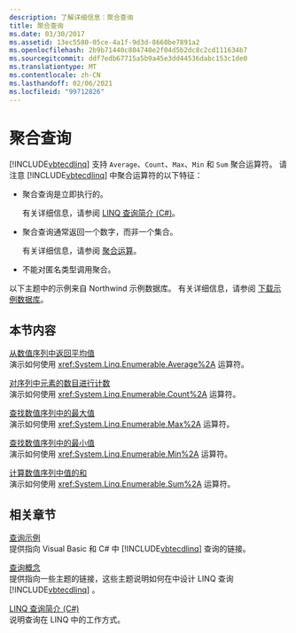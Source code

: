 ```yaml
---
description: 了解详细信息：聚合查询
title: 聚合查询
ms.date: 03/30/2017
ms.assetid: 13ec5580-05ce-4a1f-9d3d-8660be7891a2
ms.openlocfilehash: 2b9b71440c804740e2f04d5b2dc8c2cd111634b7
ms.sourcegitcommit: ddf7edb67715a5b9a45e3dd44536dabc153c1de0
ms.translationtype: MT
ms.contentlocale: zh-CN
ms.lasthandoff: 02/06/2021
ms.locfileid: "99712826"
---
```

# <a name="aggregate-queries"></a>聚合查询

[!INCLUDE[vbtecdlinq](../../../../../../includes/vbtecdlinq-md.md)] 支持 `Average`、`Count`、`Max`、`Min` 和 `Sum` 聚合运算符。 请注意 [!INCLUDE[vbtecdlinq](../../../../../../includes/vbtecdlinq-md.md)] 中聚合运算符的以下特征：  
  
- 聚合查询是立即执行的。  
  
     有关详细信息，请参阅 [LINQ 查询简介 (C#)](../../../../../csharp/programming-guide/concepts/linq/introduction-to-linq-queries.md)。  
  
- 聚合查询通常返回一个数字，而非一个集合。  
  
     有关详细信息，请参阅 [聚合运算](/previous-versions/visualstudio/visual-studio-2013/bb546138(v=vs.120))。  
  
- 不能对匿名类型调用聚合。  
  
 以下主题中的示例来自 Northwind 示例数据库。 有关详细信息，请参阅 [下载示例数据库](downloading-sample-databases.md)。  
  
## <a name="in-this-section"></a>本节内容  

 [从数值序列中返回平均值](return-the-average-value-from-a-numeric-sequence.md)  
 演示如何使用 <xref:System.Linq.Enumerable.Average%2A> 运算符。  
  
 [对序列中元素的数目进行计数](count-the-number-of-elements-in-a-sequence.md)  
 演示如何使用 <xref:System.Linq.Enumerable.Count%2A> 运算符。  
  
 [查找数值序列中的最大值](find-the-maximum-value-in-a-numeric-sequence.md)  
 演示如何使用 <xref:System.Linq.Enumerable.Max%2A> 运算符。  
  
 [查找数值序列中的最小值](find-the-minimum-value-in-a-numeric-sequence.md)  
 演示如何使用 <xref:System.Linq.Enumerable.Min%2A> 运算符。  
  
 [计算数值序列中值的和](compute-the-sum-of-values-in-a-numeric-sequence.md)  
 演示如何使用 <xref:System.Linq.Enumerable.Sum%2A> 运算符。  
  
## <a name="related-sections"></a>相关章节  

 [查询示例](query-examples.md)  
 提供指向 Visual Basic 和 C# 中 [!INCLUDE[vbtecdlinq](../../../../../../includes/vbtecdlinq-md.md)] 查询的链接。  
  
 [查询概念](query-concepts.md)  
 提供指向一些主题的链接，这些主题说明如何在中设计 LINQ 查询 [!INCLUDE[vbtecdlinq](../../../../../../includes/vbtecdlinq-md.md)] 。  
  
 [LINQ 查询简介 (C#)](../../../../../csharp/programming-guide/concepts/linq/introduction-to-linq-queries.md)  
 说明查询在 LINQ 中的工作方式。
